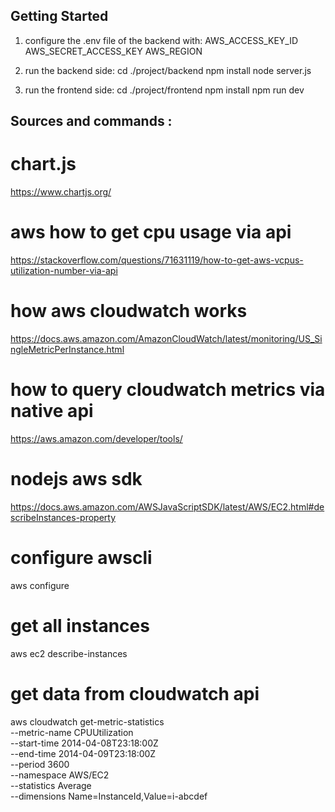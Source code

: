 
## Getting Started

1. configure the .env file of the backend with:
    AWS_ACCESS_KEY_ID
    AWS_SECRET_ACCESS_KEY
    AWS_REGION

2. run the  backend side:
    cd ./project/backend
    npm install
    node server.js

3. run the frontend side:
    cd ./project/frontend
    npm install
    npm run dev


## Sources  and commands :

# chart.js
https://www.chartjs.org/

# aws how to get cpu usage via api
https://stackoverflow.com/questions/71631119/how-to-get-aws-vcpus-utilization-number-via-api

# how aws cloudwatch works
https://docs.aws.amazon.com/AmazonCloudWatch/latest/monitoring/US_SingleMetricPerInstance.html

# how to query cloudwatch metrics via native api
https://aws.amazon.com/developer/tools/

# nodejs aws sdk
https://docs.aws.amazon.com/AWSJavaScriptSDK/latest/AWS/EC2.html#describeInstances-property

# configure awscli
aws configure

# get all instances
aws ec2 describe-instances

# get data from cloudwatch api
aws cloudwatch get-metric-statistics \
--metric-name CPUUtilization \
--start-time 2014-04-08T23:18:00Z \
--end-time 2014-04-09T23:18:00Z \
--period 3600 \
--namespace AWS/EC2 \
--statistics Average \
--dimensions Name=InstanceId,Value=i-abcdef

